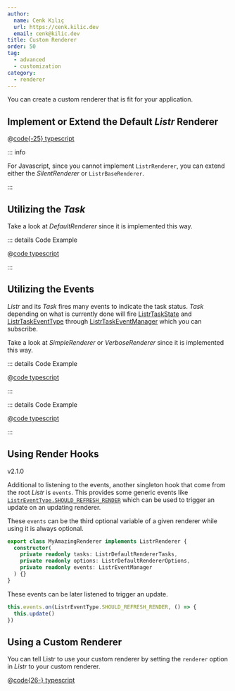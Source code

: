 ```yaml
---
author:
  name: Cenk Kılıç
  url: https://cenk.kilic.dev
  email: cenk@kilic.dev
title: Custom Renderer
order: 50
tag:
  - advanced
  - customization
category:
  - renderer
---
```


You can create a custom renderer that is fit for your application.

<!-- more -->

## Implement or Extend the Default _Listr_ Renderer

@[code{-25} typescript](../../examples/docs/renderer/custom/create-renderer.ts)

::: info

For Javascript, since you cannot implement `ListrRenderer`, you can extend either the _SilentRenderer_ or `ListrBaseRenderer`.

:::

## Utilizing the _Task_

Take a look at _DefaultRenderer_ since it is implemented this way.

::: details <FontIcon icon="material-symbols:code-blocks-outline" /> Code Example

@[code typescript](../../src/renderer/default/renderer.ts)

:::

## Utilizing the Events

_Listr_ and its _Task_ fires many events to indicate the task status. _Task_ depending on what is currently done will fire [ListrTaskState](/api/enums/ListrTaskState.html) and [ListrTaskEventType](/api/enums/ListrTaskEventType.html) through [ListrTaskEventManager](/api/classes/ListrTaskEventManager.html) which you can subscribe.

Take a look at _SimpleRenderer_ or _VerboseRenderer_ since it is implemented this way.

::: details <FontIcon icon="material-symbols:code-blocks-outline" /> Code Example

@[code typescript](../../src/renderer/simple/renderer.ts)

:::

::: details <FontIcon icon="material-symbols:code-blocks-outline" /> Code Example

@[code typescript](../../src/renderer/verbose/renderer.ts)

:::

## Using Render Hooks

<Badge><FontIcon icon="mdi:tag-text-outline"/>v2.1.0</Badge>

Additional to listening to the events, another singleton hook that come from the root _Listr_ is `events`. This provides some generic events like [`ListrEventType.SHOULD_REFRESH_RENDER`](/api/enums/ListrEventType.html#should-refresh-render) which can be used to trigger an update on an updating renderer.

These `events` can be the third optional variable of a given renderer while using it is always optional.

```typescript
export class MyAmazingRenderer implements ListrRenderer {
  constructor(
    private readonly tasks: ListrDefaultRendererTasks,
    private readonly options: ListrDefaultRendererOptions,
    private readonly events: ListrEventManager
  ) {}
}
```

These events can be later listened to trigger an update.

```typescript
this.events.on(ListrEventType.SHOULD_REFRESH_RENDER, () => {
  this.update()
})
```

## Using a Custom Renderer

You can tell Listr to use your custom renderer by setting the `renderer` option in _Listr_ to your custom renderer.

@[code{26-} typescript](../../examples/docs/renderer/custom/create-renderer.ts)
